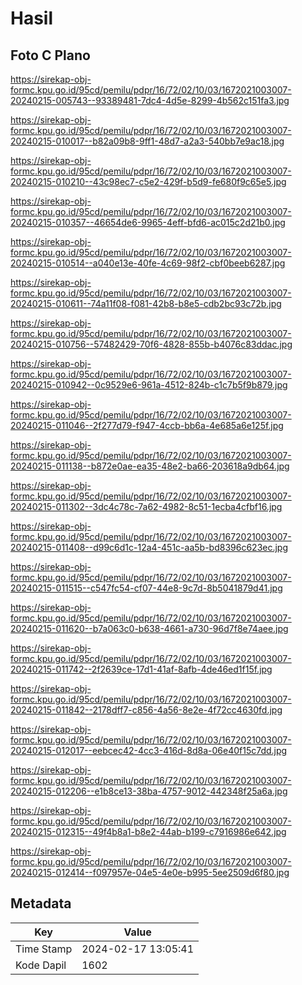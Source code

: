 # Hasil

## Foto C Plano

https://sirekap-obj-formc.kpu.go.id/95cd/pemilu/pdpr/16/72/02/10/03/1672021003007-20240215-005743--93389481-7dc4-4d5e-8299-4b562c151fa3.jpg

https://sirekap-obj-formc.kpu.go.id/95cd/pemilu/pdpr/16/72/02/10/03/1672021003007-20240215-010017--b82a09b8-9ff1-48d7-a2a3-540bb7e9ac18.jpg

https://sirekap-obj-formc.kpu.go.id/95cd/pemilu/pdpr/16/72/02/10/03/1672021003007-20240215-010210--43c98ec7-c5e2-429f-b5d9-fe680f9c65e5.jpg

https://sirekap-obj-formc.kpu.go.id/95cd/pemilu/pdpr/16/72/02/10/03/1672021003007-20240215-010357--46654de6-9965-4eff-bfd6-ac015c2d21b0.jpg

https://sirekap-obj-formc.kpu.go.id/95cd/pemilu/pdpr/16/72/02/10/03/1672021003007-20240215-010514--a040e13e-40fe-4c69-98f2-cbf0beeb6287.jpg

https://sirekap-obj-formc.kpu.go.id/95cd/pemilu/pdpr/16/72/02/10/03/1672021003007-20240215-010611--74a11f08-f081-42b8-b8e5-cdb2bc93c72b.jpg

https://sirekap-obj-formc.kpu.go.id/95cd/pemilu/pdpr/16/72/02/10/03/1672021003007-20240215-010756--57482429-70f6-4828-855b-b4076c83ddac.jpg

https://sirekap-obj-formc.kpu.go.id/95cd/pemilu/pdpr/16/72/02/10/03/1672021003007-20240215-010942--0c9529e6-961a-4512-824b-c1c7b5f9b879.jpg

https://sirekap-obj-formc.kpu.go.id/95cd/pemilu/pdpr/16/72/02/10/03/1672021003007-20240215-011046--2f277d79-f947-4ccb-bb6a-4e685a6e125f.jpg

https://sirekap-obj-formc.kpu.go.id/95cd/pemilu/pdpr/16/72/02/10/03/1672021003007-20240215-011138--b872e0ae-ea35-48e2-ba66-203618a9db64.jpg

https://sirekap-obj-formc.kpu.go.id/95cd/pemilu/pdpr/16/72/02/10/03/1672021003007-20240215-011302--3dc4c78c-7a62-4982-8c51-1ecba4cfbf16.jpg

https://sirekap-obj-formc.kpu.go.id/95cd/pemilu/pdpr/16/72/02/10/03/1672021003007-20240215-011408--d99c6d1c-12a4-451c-aa5b-bd8396c623ec.jpg

https://sirekap-obj-formc.kpu.go.id/95cd/pemilu/pdpr/16/72/02/10/03/1672021003007-20240215-011515--c547fc54-cf07-44e8-9c7d-8b5041879d41.jpg

https://sirekap-obj-formc.kpu.go.id/95cd/pemilu/pdpr/16/72/02/10/03/1672021003007-20240215-011620--b7a063c0-b638-4661-a730-96d7f8e74aee.jpg

https://sirekap-obj-formc.kpu.go.id/95cd/pemilu/pdpr/16/72/02/10/03/1672021003007-20240215-011742--2f2639ce-17d1-41af-8afb-4de46ed1f15f.jpg

https://sirekap-obj-formc.kpu.go.id/95cd/pemilu/pdpr/16/72/02/10/03/1672021003007-20240215-011842--2178dff7-c856-4a56-8e2e-4f72cc4630fd.jpg

https://sirekap-obj-formc.kpu.go.id/95cd/pemilu/pdpr/16/72/02/10/03/1672021003007-20240215-012017--eebcec42-4cc3-416d-8d8a-06e40f15c7dd.jpg

https://sirekap-obj-formc.kpu.go.id/95cd/pemilu/pdpr/16/72/02/10/03/1672021003007-20240215-012206--e1b8ce13-38ba-4757-9012-442348f25a6a.jpg

https://sirekap-obj-formc.kpu.go.id/95cd/pemilu/pdpr/16/72/02/10/03/1672021003007-20240215-012315--49f4b8a1-b8e2-44ab-b199-c7916986e642.jpg

https://sirekap-obj-formc.kpu.go.id/95cd/pemilu/pdpr/16/72/02/10/03/1672021003007-20240215-012414--f097957e-04e5-4e0e-b995-5ee2509d6f80.jpg


## Metadata

| Key        | Value               |
| ---------- | ------------------- |
| Time Stamp | 2024-02-17 13:05:41 |
| Kode Dapil | 1602                |



